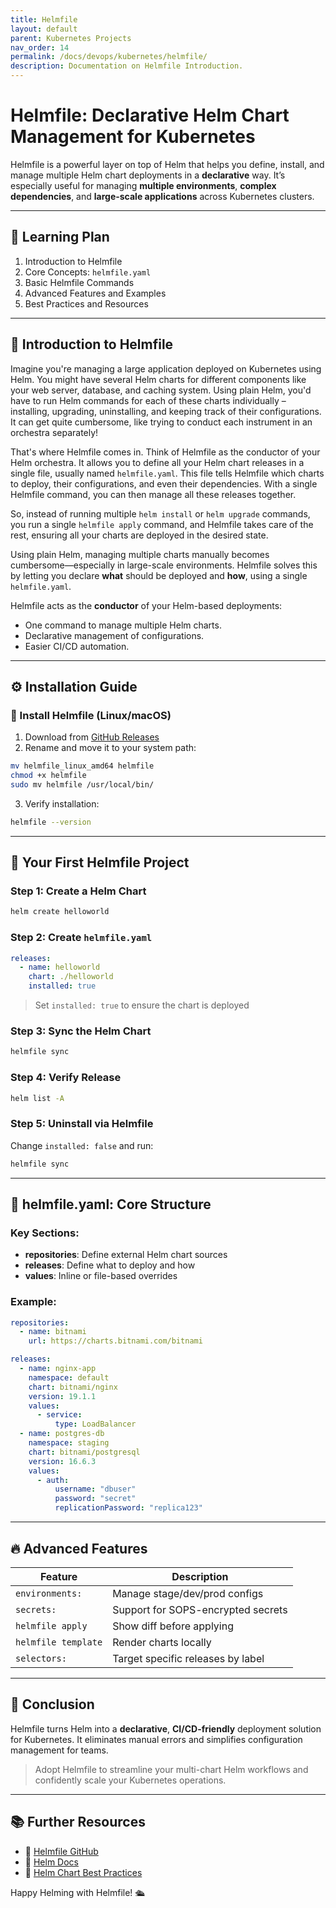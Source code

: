 ```yaml
---
title: Helmfile
layout: default
parent: Kubernetes Projects
nav_order: 14
permalink: /docs/devops/kubernetes/helmfile/
description: Documentation on Helmfile Introduction.
---
```


# Helmfile: Declarative Helm Chart Management for Kubernetes

Helmfile is a powerful layer on top of Helm that helps you define, install, and manage multiple Helm chart deployments in a **declarative** way. It’s especially useful for managing **multiple environments**, **complex dependencies**, and **large-scale applications** across Kubernetes clusters.

---

## 🧭 Learning Plan

1. Introduction to Helmfile
2. Core Concepts: `helmfile.yaml`
3. Basic Helmfile Commands
4. Advanced Features and Examples
5. Best Practices and Resources

---

## 📘 Introduction to Helmfile

Imagine you're managing a large application deployed on Kubernetes using Helm. You might have several Helm charts for different components like your web server, database, and caching system. Using plain Helm, you'd have to run Helm commands for each of these charts individually – installing, upgrading, uninstalling, and keeping track of their configurations. It can get quite cumbersome, like trying to conduct each instrument in an orchestra separately!

That's where Helmfile comes in. Think of Helmfile as the conductor of your Helm orchestra. It allows you to define all your Helm chart releases in a single file, usually named `helmfile.yaml`. This file tells Helmfile which charts to deploy, their configurations, and even their dependencies. With a single Helmfile command, you can then manage all these releases together.

So, instead of running multiple `helm install` or `helm upgrade` commands, you run a single `helmfile apply` command, and Helmfile takes care of the rest, ensuring all your charts are deployed in the desired state.

Using plain Helm, managing multiple charts manually becomes cumbersome—especially in large-scale environments. Helmfile solves this by letting you declare **what** should be deployed and **how**, using a single `helmfile.yaml`. 

Helmfile acts as the **conductor** of your Helm-based deployments:
- One command to manage multiple Helm charts.
- Declarative management of configurations.
- Easier CI/CD automation.

---

## ⚙️ Installation Guide

### 🔧 Install Helmfile (Linux/macOS)

1. Download from [GitHub Releases](https://github.com/helmfile/helmfile/releases)
2. Rename and move it to your system path:

```bash
mv helmfile_linux_amd64 helmfile
chmod +x helmfile
sudo mv helmfile /usr/local/bin/
```

3. Verify installation:
```bash
helmfile --version
```

---

## 🚀 Your First Helmfile Project

### Step 1: Create a Helm Chart
```bash
helm create helloworld
```

### Step 2: Create `helmfile.yaml`
```yaml
releases:
  - name: helloworld
    chart: ./helloworld
    installed: true
```

> Set `installed: true` to ensure the chart is deployed

### Step 3: Sync the Helm Chart
```bash
helmfile sync
```

### Step 4: Verify Release
```bash
helm list -A
```

### Step 5: Uninstall via Helmfile
Change `installed: false` and run:
```bash
helmfile sync
```

---

## 📁 helmfile.yaml: Core Structure

### Key Sections:

- **repositories**: Define external Helm chart sources
- **releases**: Define what to deploy and how
- **values**: Inline or file-based overrides

### Example:
```yaml
repositories:
  - name: bitnami
    url: https://charts.bitnami.com/bitnami

releases:
  - name: nginx-app
    namespace: default
    chart: bitnami/nginx
    version: 19.1.1
    values:
      - service:
          type: LoadBalancer
  - name: postgres-db
    namespace: staging
    chart: bitnami/postgresql
    version: 16.6.3
    values:
      - auth:
          username: "dbuser"
          password: "secret"
          replicationPassword: "replica123"
```

---

## 🔥 Advanced Features

| Feature                              | Description                          |
|-------------------------------------|--------------------------------------|
| `environments:`                     | Manage stage/dev/prod configs        |
| `secrets:`                          | Support for SOPS-encrypted secrets   |
| `helmfile apply`                    | Show diff before applying            |
| `helmfile template`                | Render charts locally                 |
| `selectors:`                        | Target specific releases by label    |

---

## 🏁 Conclusion

Helmfile turns Helm into a **declarative**, **CI/CD-friendly** deployment solution for Kubernetes. It eliminates manual errors and simplifies configuration management for teams.

> Adopt Helmfile to streamline your multi-chart Helm workflows and confidently scale your Kubernetes operations.

---

## 📚 Further Resources

- 📘 [Helmfile GitHub](https://github.com/helmfile/helmfile)
- 📘 [Helm Docs](https://helm.sh/docs/)
- 📘 [Helm Chart Best Practices](https://helm.sh/docs/chart_best_practices/)

Happy Helming with Helmfile! 🛳️

